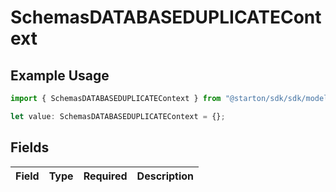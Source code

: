 # SchemasDATABASEDUPLICATEContext

## Example Usage

```typescript
import { SchemasDATABASEDUPLICATEContext } from "@starton/sdk/sdk/models/errors";

let value: SchemasDATABASEDUPLICATEContext = {};
```

## Fields

| Field       | Type        | Required    | Description |
| ----------- | ----------- | ----------- | ----------- |